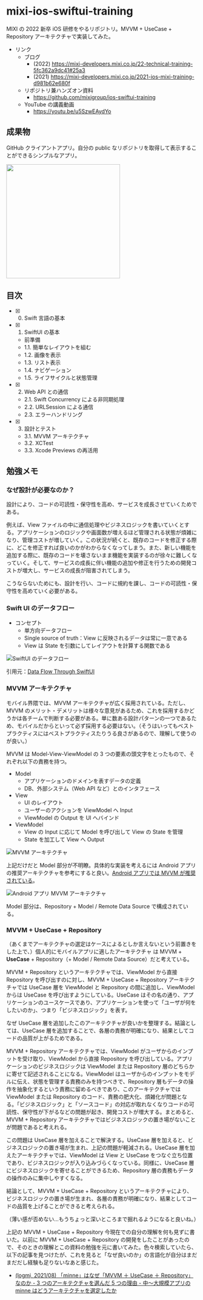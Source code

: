 # mixi-ios-swiftui-training

MIXI の 2022 新卒 iOS 研修をやるリポジトリ。MVVM + UseCase + Repository アーキテクチャで実装してみた。

- リンク
  - ブログ
    - (2022) https://mixi-developers.mixi.co.jp/22-technical-training-5fc362a9dc41#25a3
    - (2021) https://mixi-developers.mixi.co.jp/2021-ios-mixi-training-d981b62e680f
  - リポジトリ兼ハンズオン資料
    - https://github.com/mixigroup/ios-swiftui-training
  - YouTube の講義動画
    - https://youtu.be/u5SzwEAydYo

## 成果物

GitHub クライアントアプリ。自分の public なリポジトリを取得して表示することができるシンプルなアプリ。

<img src="https://user-images.githubusercontent.com/42367320/227807006-45f4ae6b-06e4-408a-a9b0-4739a04d9aff.jpeg" width="300" />

## 目次

- [x] 0. Swift 言語の基本
- [x] 1. SwiftUI の基本
  - 前準備
  - 1.1. 簡単なレイアウトを組む
  - 1.2. 画像を表示
  - 1.3. リスト表示
  - 1.4. ナビゲーション
  - 1.5. ライフサイクルと状態管理
- [x] 2. Web API との通信
  - 2.1. Swift Concurrency による非同期処理
  - 2.2. URLSession による通信
  - 2.3. エラーハンドリング
- [x] 3. 設計とテスト
  - 3.1. MVVM アーキテクチャ
  - 3.2. XCTest
  - 3.3. Xcode Previews の再活用

## 勉強メモ

### なぜ設計が必要なのか？

設計により、コードの可読性・保守性を高め、サービスを成長させていくためである。

例えば、View ファイルの中に通信処理やビジネスロジックを書いていくとする。アプリケーションのロジックや画面数が増えるほど管理される状態が煩雑になり、管理コストが増していく。この状況が続くと、既存のコードを修正する際に、どこを修正すれば良いのかがわからなくなってしまう。また、新しい機能を追加する際に、既存のコードを壊さないまま機能を実装するのが徐々に難しくなっていく。そして、サービスの成長に伴い機能の追加や修正を行うための開発コストが増大し、サービスの成長が阻害されてしまう。

こうならないためにも、設計を行い、コードに規約を課し、コードの可読性・保守性を高めていく必要がある。

### Swift UI のデータフロー

- コンセプト
  - 単方向データフロー
  - Single source of truth：View に反映されるデータは常に一意である
  - View は State を引数にしてレイアウトを計算する関数である

![SwiftUI のデータフロー](https://user-images.githubusercontent.com/8536870/115537484-cf9f7600-a2d5-11eb-8b60-0847e186f288.png)

引用元：[Data Flow Through SwiftUI](https://developer.apple.com/videos/play/wwdc2019/226)

### MVVM アーキテクチャ

モバイル界隈では、MVVM アーキテクチャが広く採用されている。ただし、MVVM のメリット・デメリットは様々な意見があるため、これを採用するかどうかは各チームで判断する必要がある。単に数ある設計パターンの一つであるため、モバイルだからといって必ず採用する必要はない。（そうはいってもベストプラクティスにはベストプラクティスたりうる良さがあるので、理解して使うのが良い。）

MVVM は Model-View-ViewModel の 3 つの要素の頭文字をとったもので、それぞれ以下の責務を持つ。

- Model
  - アプリケーションのドメインを表すデータの定義
  - DB、外部システム（Web API など）とのインタフェース
- View
  - UI のレイアウト
  - ユーザーのアクションを ViewModel へ Input
  - ViewModel の Output を UI へバインド
- ViewModel
  - View の Input に応じて Model を呼び出して View の State を管理
  - State を加工して View へ Output

![MVVM アーキテクチャ](https://user-images.githubusercontent.com/8536870/115537612-f2ca2580-a2d5-11eb-937a-98ea74da920f.png)

上記だけだと Model 部分が不明瞭。具体的な実装を考えるには Android アプリの推奨アーキテクチャを参考にすると良い。[Android アプリでは MVVM が推奨されている](https://developer.android.com/jetpack/guide#recommended-app-arch)。

![Android アプリ MVVM アーキテクチャ](https://user-images.githubusercontent.com/8536870/115537744-18572f00-a2d6-11eb-8d24-1e4f22d2701b.png)

Model 部分は、Repository + Model / Remote Data Source で構成されている。

### MVVM + UseCase + Repository

（あくまでアーキテクチャの選定はケースによるとしか言えないという前置きをした上で、）個人的にモバイルアプリに適したアーキテクチャ は MVVM + **UseCase** + Repository（+ Model / Remote Data Source）だと考えている。

MVVM + Repository というアーキテクチャでは、ViewModel から直接 Repository を呼び出すのに対し、MVVM + UseCase + Repository アーキテクチャでは UseCase 層を ViewModel と Repository の間に追加し、ViewModel からは UseCase を呼び出すようにしている。UseCase はその名の通り、アプリケーションのユースケースであり、アプリケーションを使って「ユーザが何をしたいのか」、つまり「ビジネスロジック」を表す。

なぜ UseCase 層を追加したこのアーキテクチャが良いかを整理する。結論としては、UseCase 層を追加することで、各層の責務が明確になり、結果としてコードの品質が上がるためである。

MVVM + Repository アーキテクチャでは、ViewModel がユーザからのインプットを受け取り、ViewModel から直接 Repository を呼び出している。アプリケーションのビジネスロジックは ViewModel または Repository 層のどちらかに寄せて記述されることになる。ViewModel はユーザからのインプットをモデルに伝え、状態を管理する責務のみを持つべきで、Repository 層もデータの操作を抽象化するという責務に留めるべきであり、このアーキテクチャでは ViewModel または Repository のコード、責務の肥大化、煩雑化が問題となる。「ビジネスロジック」と「ソースコード」の対応が取れなくなりコードの可読性、保守性が下がるなどの問題が起き、開発コストが増大する。まとめると、MVVM + Repository アーキテクチャではビジネスロジックの置き場がないことが問題であると考えれる。

この問題は UseCase 層を加えることで解決する。UseCase 層を加えると、ビジネスロジックの置き場が生まれ、上記の問題が軽減される。UseCase 層を加えたアーキテクチャでは、ViewModel は View と UseCase をつなぐ立ち位置であり、ビジネスロジックが入り込みづらくなっている。同様に、UseCase 層にビジネスロジックを寄せることができるため、Repository 層の責務もデータの操作のみに集中しやすくなる。

結論として、MVVM + UseCase + Repository というアーキテクチャにより、ビジネスロジックの置き場が生まれ、各層の責務が明確になり、結果としてコードの品質を上げることができると考えられる。

（薄い感が否めない...もうちょっと深いところまで掘れるようになると良いね。）

上記の MVVM + UseCase + Repository 今現在での自分の理解を何も見ずに書いた。以前に MVVM + UseCase + Repository の開発をしたことがあったので、そのときの理解とこの資料の勉強を元に書いてみた。色々検索していたら、以下の記事を見つけたが、これを見ると「なぜ良いのか」の言語化が自分はまだまだだし経験も足りないなあと感じた。

- [(logmi, 2021/08) 「minne」はなぜ「MVVM ＋ UseCase ＋ Repository」なのか - 3 つのアーキテクチャを選んだ 5 つの理由 - 中〜大規模アプリの minne はどうアーキテクチャを選定したか](https://logmi.jp/tech/articles/325433)
